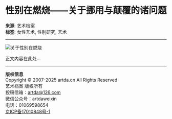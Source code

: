 # 性别在燃烧——关于挪用与颠覆的诸问题

**来源**: 艺术档案  
**标签**: 女性艺术, 性别研究, 艺术

---

![关于性别在燃烧](https://example.com/image.jpg)  <!-- 假设的图片链接，实际内容需根据原文替换 -->
  
正文内容在此处...

---

**版权信息**  
Copyright © 2007-2025 artda.cn All Rights Reserved  
艺术档案 版权所有  
投稿信箱：artda@126.com  
微信公众号：artdaweixin  
电话：01069598654  
[京ICP备17010848号-1](https://beian.miit.gov.cn/)